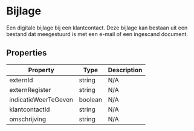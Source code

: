 # Bijlage

Een digitale bijlage bij een klantcontact. Deze bijlage kan bestaan uit een bestand dat meegestuurd is met een e-mail of een ingescand document.

## Properties

| Property | Type | Description |
|----------|------|-------------|
| externId | string | N/A |
| externRegister | string | N/A |
| indicatieWeerTeGeven | boolean | N/A |
| klantcontactId | string | N/A |
| omschrijving | string | N/A |
